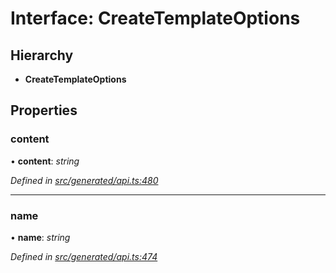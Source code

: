 # Interface: CreateTemplateOptions

## Hierarchy

* **CreateTemplateOptions**

## Properties

###  content

• **content**: *string*

*Defined in [src/generated/api.ts:480](https://github.com/mailslurp/mailslurp-client-ts-js/blob/4ca018b/src/generated/api.ts#L480)*

___

###  name

• **name**: *string*

*Defined in [src/generated/api.ts:474](https://github.com/mailslurp/mailslurp-client-ts-js/blob/4ca018b/src/generated/api.ts#L474)*
